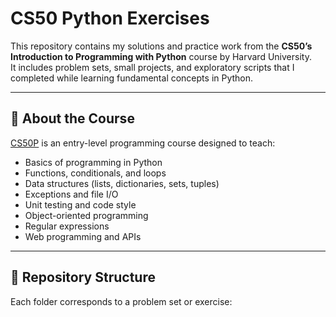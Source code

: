 # CS50 Python Exercises

This repository contains my solutions and practice work from the **CS50’s Introduction to Programming with Python** course by Harvard University.  
It includes problem sets, small projects, and exploratory scripts that I completed while learning fundamental concepts in Python.

---

## 📘 About the Course
[CS50P](https://cs50.harvard.edu/python/) is an entry-level programming course designed to teach:
- Basics of programming in Python
- Functions, conditionals, and loops
- Data structures (lists, dictionaries, sets, tuples)
- Exceptions and file I/O
- Unit testing and code style
- Object-oriented programming
- Regular expressions
- Web programming and APIs

---

## 📂 Repository Structure
Each folder corresponds to a problem set or exercise:


